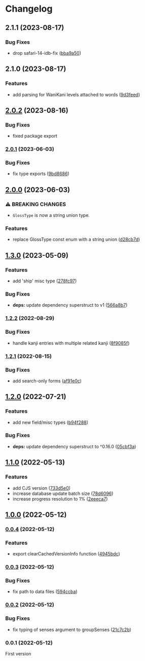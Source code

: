 # Changelog

## 2.1.1 (2023-08-17)

### Bug Fixes

- drop safari-14-idb-fix ([bba9a50](https://github.com/birchill/jpdict-idb/commit/bba9a50f45f3ec70abc509513bd6c6d3fe19d805))

## 2.1.0 (2023-08-17)

### Features

- add parsing for WaniKani levels attached to words ([9d3feed](https://github.com/birchill/jpdict-idb/commit/9d3feed840cbaa5bcc3fc58a3247b6db36489b5d))

## [2.0.2](https://github.com/birchill/jpdict-idb/compare/v2.0.1...v2.0.2) (2023-08-16)

### Bug Fixes

- fixed package export

### [2.0.1](https://github.com/birchill/jpdict-idb/compare/v2.0.0...v2.0.1) (2023-06-03)

### Bug Fixes

- fix type exports ([9bd8686](https://github.com/birchill/jpdict-idb/commit/9bd8686e1808dea1be24fffaa62bf4d1dfdb75e5))

## [2.0.0](https://github.com/birchill/jpdict-idb/compare/v1.3.0...v2.0.0) (2023-06-03)

### ⚠ BREAKING CHANGES

- `GlossType` is now a string union type.

### Features

- replace GlossType const enum with a string union ([d28cb7d](https://github.com/birchill/jpdict-idb/commit/d28cb7db525cd2d274ceb0352c95c9e1be8586dd))

## [1.3.0](https://github.com/birchill/jpdict-idb/compare/v1.2.2...v1.3.0) (2023-05-09)

### Features

- add 'ship' misc type ([278fc97](https://github.com/birchill/jpdict-idb/commit/278fc9748250c7f990298dccfbde35daeaf1cb93))

### Bug Fixes

- **deps:** update dependency superstruct to v1 ([566a8b7](https://github.com/birchill/jpdict-idb/commit/566a8b7e6da33b4752507ea633620af280f8617b))

### [1.2.2](https://github.com/birchill/jpdict-idb/compare/v1.2.1...v1.2.2) (2022-08-29)

### Bug Fixes

- handle kanji entries with multiple related kanji ([8f9085f](https://github.com/birchill/jpdict-idb/commit/8f9085f6c08e0859a0bf31ec1acaaa9088081f06))

### [1.2.1](https://github.com/birchill/jpdict-idb/compare/v1.2.0...v1.2.1) (2022-08-15)

### Bug Fixes

- add search-only forms ([af91e0c](https://github.com/birchill/jpdict-idb/commit/af91e0c3587e5316d2e0613cb7fa6a8b39533ece))

## [1.2.0](https://github.com/birchill/jpdict-idb/compare/v1.1.0...v1.2.0) (2022-07-21)

### Features

- add new field/misc types ([b94f288](https://github.com/birchill/jpdict-idb/commit/b94f2882d3d760a2dc2b08bbd5786198c96909f5))

### Bug Fixes

- **deps:** update dependency superstruct to ^0.16.0 ([05cbf3a](https://github.com/birchill/jpdict-idb/commit/05cbf3ad61782675557befd9bb8d3418cd507ab1))

## [1.1.0](https://github.com/birchill/jpdict-idb/compare/v1.0.0...v1.1.0) (2022-05-13)

### Features

- add CJS version ([733d5e0](https://github.com/birchill/jpdict-idb/commit/733d5e0dc9ff2e9c812c9e6c715add337224bbe5))
- increase database update batch size ([78d6096](https://github.com/birchill/jpdict-idb/commit/78d609674ae87c8212ea026a70b46dc8c43fc1fb))
- increase progress resolution to 1% ([2eeeca7](https://github.com/birchill/jpdict-idb/commit/2eeeca7833cb765d70db91bfcdd48e647d035006))

## [1.0.0](https://github.com/birchill/jpdict-idb/compare/v0.0.4...v1.0.0) (2022-05-12)

### [0.0.4](https://github.com/birchill/jpdict-idb/compare/v0.0.3...v0.0.4) (2022-05-12)

### Features

- export clearCachedVersionInfo function ([4945bdc](https://github.com/birchill/jpdict-idb/commit/4945bdcdf4a56beea99d2acc6307f8439b3a7bb3))

### [0.0.3](https://github.com/birchill/jpdict-idb/compare/v0.0.2...v0.0.3) (2022-05-12)

### Bug Fixes

- fix path to data files ([594ccba](https://github.com/birchill/jpdict-idb/commit/594ccba815374f3c756bc23544c6a498a4816db6))

### [0.0.2](https://github.com/birchill/jpdict-idb/compare/v0.0.1...v0.0.2) (2022-05-12)

### Bug Fixes

- fix typing of senses argument to groupSenses ([21c7c2b](https://github.com/birchill/jpdict-idb/commit/21c7c2b7d8773869fada96cd836aa9664b768be4))

### 0.0.1 (2022-05-12)

First version
